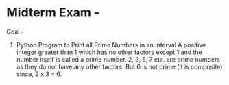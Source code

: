 # Midterm Exam -  

Goal - 
1. Python Program to Print all Prime Numbers in an Interval
A positive integer greater than 1 which has no other factors except 1 and the number itself is called a prime number.
2, 3, 5, 7 etc. are prime numbers as they do not have any other factors. But 6 is not prime (it is composite) since, 2 x 3 = 6.
